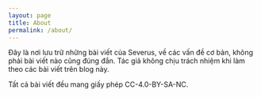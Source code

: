 ```yaml
---
layout: page
title: About
permalink: /about/
---
```


Đây là nơi lưu trữ những bài viết của Severus, về các vấn đề cơ bản,
không phải bài viết nào cũng đúng đắn. Tác giả không chịu trách nhiệm
khi làm theo các bài viết trên blog này.

Tất cả bài viết đều mang giấy phép CC-4.0-BY-SA-NC.
